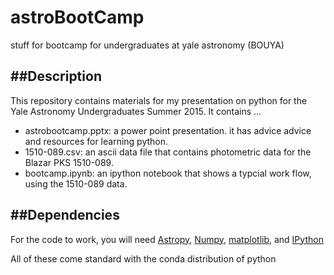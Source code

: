 # astroBootCamp
stuff for bootcamp for undergraduates at yale astronomy (BOUYA)

##Description
-------------

This repository contains materials for my presentation on python for the Yale Astronomy Undergraduates Summer 2015.
It contains ... 

* astrobootcamp.pptx: a power point presentation. it has advice advice and resources for learning python.
* 1510-089.csv: an ascii data file that contains photometric data for the Blazar PKS 1510-089.
* bootcamp.ipynb: an ipython notebook that shows a typcial work flow, using the 1510-089 data. 

##Dependencies 
--------------

For the code to work, you will need [Astropy](http://www.astropy.org/), [Numpy](http://www.numpy.org/), [matplotlib](http://matplotlib.org/), and [IPython](http://ipython.org/)

All of these come standard with the conda distribution of python


